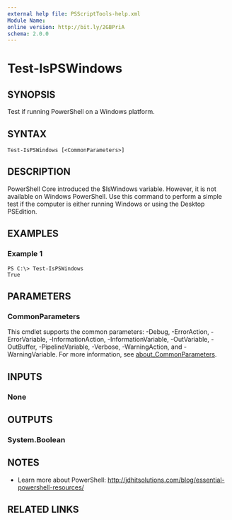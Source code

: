 ```yaml
---
external help file: PSScriptTools-help.xml
Module Name:
online version: http://bit.ly/2GBPriA
schema: 2.0.0
---
```


# Test-IsPSWindows

## SYNOPSIS
Test if running PowerShell on a Windows platform.

## SYNTAX

```
Test-IsPSWindows [<CommonParameters>]
```

## DESCRIPTION
PowerShell Core introduced the $IsWindows variable.
However, it is not available on Windows PowerShell.
Use this command to perform a simple test if the computer is either running Windows or using the Desktop PSEdition.

## EXAMPLES

### Example 1
```
PS C:\> Test-IsPSWindows
True
```

## PARAMETERS

### CommonParameters
This cmdlet supports the common parameters: -Debug, -ErrorAction, -ErrorVariable, -InformationAction, -InformationVariable, -OutVariable, -OutBuffer, -PipelineVariable, -Verbose, -WarningAction, and -WarningVariable. For more information, see [about_CommonParameters](http://go.microsoft.com/fwlink/?LinkID=113216).

## INPUTS

### None
## OUTPUTS

### System.Boolean
## NOTES
* Learn more about PowerShell: http://jdhitsolutions.com/blog/essential-powershell-resources/

## RELATED LINKS
